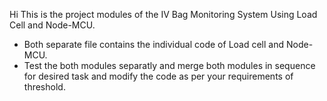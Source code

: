Hi This is the project modules of the IV Bag Monitoring System Using Load Cell and Node-MCU.
<br>
- Both separate file contains the individual code of Load cell and Node-MCU.
- Test the both modules separatly and merge both modules in sequence for desired task and modify the code as per your requirements of threshold.

</br>

